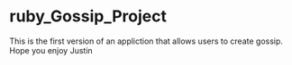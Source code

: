 # ruby_Gossip_Project

This is the first version of an appliction that allows users to create gossip. Hope you enjoy
Justin

